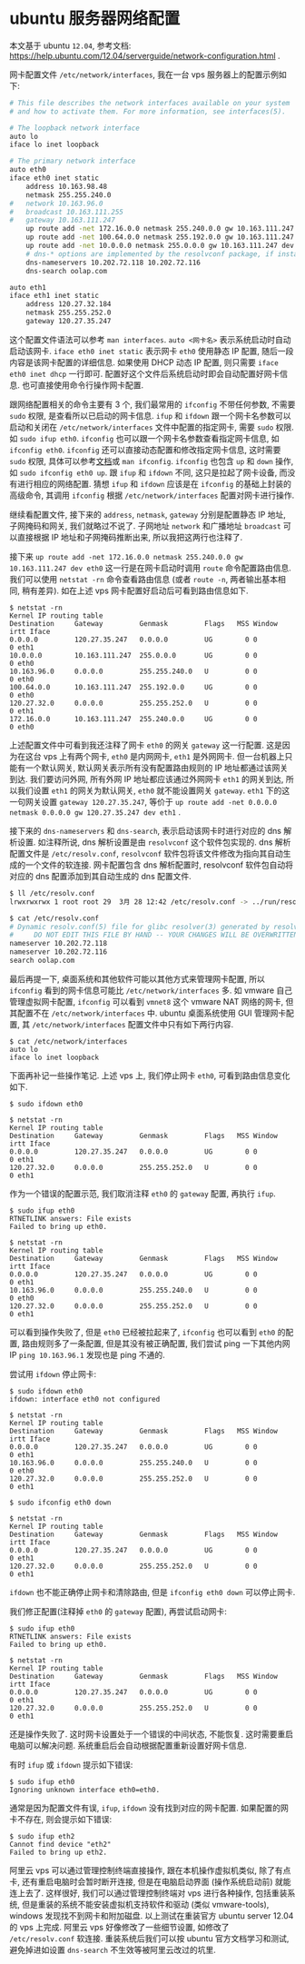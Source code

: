 ubuntu 服务器网络配置
===

本文基于 ubuntu `12.04`, 
参考文档: https://help.ubuntu.com/12.04/serverguide/network-configuration.html .

网卡配置文件 `/etc/network/interfaces`,
我在一台 vps 服务器上的配置示例如下:

```sh
# This file describes the network interfaces available on your system
# and how to activate them. For more information, see interfaces(5).

# The loopback network interface
auto lo
iface lo inet loopback

# The primary network interface
auto eth0
iface eth0 inet static
	address 10.163.98.48
	netmask 255.255.240.0
#	network 10.163.96.0
#	broadcast 10.163.111.255
#	gateway 10.163.111.247
	up route add -net 172.16.0.0 netmask 255.240.0.0 gw 10.163.111.247 dev eth0
	up route add -net 100.64.0.0 netmask 255.192.0.0 gw 10.163.111.247 dev eth0
	up route add -net 10.0.0.0 netmask 255.0.0.0 gw 10.163.111.247 dev eth0
	# dns-* options are implemented by the resolvconf package, if installed
	dns-nameservers 10.202.72.118 10.202.72.116
	dns-search oolap.com

auto eth1
iface eth1 inet static
	address 120.27.32.184
	netmask 255.255.252.0
	gateway 120.27.35.247
```

这个配置文件语法可以参考 `man interfaces`.
`auto <网卡名>` 表示系统启动时自动启动该网卡.
`iface eth0 inet static` 表示网卡 `eth0` 使用静态 IP 配置, 
随后一段内容是该网卡配置的详细信息.
如果使用 DHCP 动态 IP 配置, 则只需要 `iface eth0 inet dhcp` 一行即可.
配置好这个文件后系统启动时即会自动配置好网卡信息.
也可直接使用命令行操作网卡配置.

跟网络配置相关的命令主要有 3 个,
我们最常用的 `ifconfig` 不带任何参数, 不需要 `sudo` 权限, 是查看所以已启动的网卡信息.
`ifup` 和 `ifdown` 跟一个网卡名参数可以启动和关闭在 `/etc/network/interfaces` 文件中配置的指定网卡, 需要 `sudo` 权限.
如 `sudo ifup eth0`.
`ifconfig` 也可以跟一个网卡名参数查看指定网卡信息, 如 `ifconfig eth0`.
`ifconfig` 还可以直接动态配置和修改指定网卡信息, 这时需要 `sudo` 权限, 
具体可以参考[文档](https://help.ubuntu.com/12.04/serverguide/network-configuration.html)或 `man ifconfig`.
`ifconfig` 也包含 `up` 和 `down` 操作, 如 `sudo ifconfig eth0 up`.
跟 `ifup` 和 `ifdown` 不同, 这只是拉起了网卡设备, 而没有进行相应的网络配置.
猜想 `ifup` 和 `ifdown` 应该是在 `ifconfig` 的基础上封装的高级命令,
其调用 `ifconfig` 根据 `/etc/network/interfaces` 配置对网卡进行操作.

继续看配置文件, 
接下来的 `address`, `netmask`, `gateway` 分别是配置静态 IP 地址, 子网掩码和网关, 
我们就略过不说了.
子网地址 `network` 和广播地址 `broadcast` 可以直接根据 IP 地址和子网掩码推断出来,
所以我把这两行也注释了.

接下来 `up route add -net 172.16.0.0 netmask 255.240.0.0 gw 10.163.111.247 dev eth0`
这一行是在网卡启动时调用 `route` 命令配置路由信息.
我们可以使用 `netstat -rn` 命令查看路由信息 (或者 `route -n`, 两者输出基本相同, 稍有差异).
如在上述 vps 网卡配置好启动后可看到路由信息如下.

```
$ netstat -rn
Kernel IP routing table
Destination     Gateway         Genmask         Flags   MSS Window  irtt Iface
0.0.0.0         120.27.35.247   0.0.0.0         UG        0 0          0 eth1
10.0.0.0        10.163.111.247  255.0.0.0       UG        0 0          0 eth0
10.163.96.0     0.0.0.0         255.255.240.0   U         0 0          0 eth0
100.64.0.0      10.163.111.247  255.192.0.0     UG        0 0          0 eth0
120.27.32.0     0.0.0.0         255.255.252.0   U         0 0          0 eth1
172.16.0.0      10.163.111.247  255.240.0.0     UG        0 0          0 eth0
```

上述配置文件中可看到我还注释了网卡 `eth0` 的网关 `gateway` 这一行配置.
这是因为在这台 vps 上有两个网卡, `eth0` 是内网网卡, `eth1` 是外网网卡.
但一台机器上只能有一个默认网关, 默认网关表示所有没有配置路由规则的 IP 地址都通过该网关到达.
我们要访问外网, 所有外网 IP 地址都应该通过外网网卡 `eth1` 的网关到达,
所以我们设置 `eth1` 的网关为默认网关, `eth0` 就不能设置网关 `gateway`.
`eth1` 下的这一句网关设置 `gateway 120.27.35.247`,
等价于 `up route add -net 0.0.0.0 netmask 0.0.0.0 gw 120.27.35.247 dev eth1` .

接下来的 `dns-nameservers` 和 `dns-search`,
表示启动该网卡时进行对应的 dns 解析设置.
如注释所说, dns 解析设置是由 `resolvconf` 这个软件包实现的.
dns 解析配置文件是 `/etc/resolv.conf`,
`resolvconf` 软件包将该文件修改为指向其自动生成的一个文件的软连接.
网卡配置包含 dns 解析配置时, 
resolvconf 软件包自动将对应的 dns 配置添加到其自动生成的 dns 配置文件.

```sh
$ ll /etc/resolv.conf 
lrwxrwxrwx 1 root root 29  3月 28 12:42 /etc/resolv.conf -> ../run/resolvconf/resolv.conf

$ cat /etc/resolv.conf
# Dynamic resolv.conf(5) file for glibc resolver(3) generated by resolvconf(8)
#     DO NOT EDIT THIS FILE BY HAND -- YOUR CHANGES WILL BE OVERWRITTEN
nameserver 10.202.72.118
nameserver 10.202.72.116
search oolap.com
```

最后再提一下, 桌面系统和其他软件可能以其他方式来管理网卡配置, 
所以 `ifconfig` 看到的网卡信息可能比 `/etc/network/interfaces` 多.
如 vmware 自己管理虚拟网卡配置, 
`ifconfig` 可以看到 `vmnet8` 这个 vmware NAT 网络的网卡,
但其配置不在 `/etc/network/interfaces` 中.
ubuntu 桌面系统使用 GUI 管理网卡配置, 
其 `/etc/network/interfaces` 配置文件中只有如下两行内容.

```
$ cat /etc/network/interfaces 
auto lo
iface lo inet loopback
```

下面再补记一些操作笔记.
上述 vps 上, 我们停止网卡 `eth0`, 可看到路由信息变化如下.

```
$ sudo ifdown eth0

$ netstat -rn
Kernel IP routing table
Destination     Gateway         Genmask         Flags   MSS Window  irtt Iface
0.0.0.0         120.27.35.247   0.0.0.0         UG        0 0          0 eth1
120.27.32.0     0.0.0.0         255.255.252.0   U         0 0          0 eth1
```

作为一个错误的配置示范, 我们取消注释 `eth0` 的 `gateway` 配置, 再执行 `ifup`.

```
$ sudo ifup eth0
RTNETLINK answers: File exists
Failed to bring up eth0.

$ netstat -rn
Kernel IP routing table
Destination     Gateway         Genmask         Flags   MSS Window  irtt Iface
0.0.0.0         120.27.35.247   0.0.0.0         UG        0 0          0 eth1
10.163.96.0     0.0.0.0         255.255.240.0   U         0 0          0 eth0
120.27.32.0     0.0.0.0         255.255.252.0   U         0 0          0 eth1
```

可以看到操作失败了, 但是 `eth0` 已经被拉起来了,
`ifconfig` 也可以看到 `eth0` 的配置, 路由规则多了一条配置, 
但是其没有被正确配置, 我们尝试 ping 一下其他内网 IP `ping 10.163.96.1` 发现也是 ping 不通的.

尝试用 `ifdown` 停止网卡:

```
$ sudo ifdown eth0
ifdown: interface eth0 not configured

$ netstat -rn
Kernel IP routing table
Destination     Gateway         Genmask         Flags   MSS Window  irtt Iface
0.0.0.0         120.27.35.247   0.0.0.0         UG        0 0          0 eth1
10.163.96.0     0.0.0.0         255.255.240.0   U         0 0          0 eth0
120.27.32.0     0.0.0.0         255.255.252.0   U         0 0          0 eth1

$ sudo ifconfig eth0 down

$ netstat -rn
Kernel IP routing table
Destination     Gateway         Genmask         Flags   MSS Window  irtt Iface
0.0.0.0         120.27.35.247   0.0.0.0         UG        0 0          0 eth1
120.27.32.0     0.0.0.0         255.255.252.0   U         0 0          0 eth1
```

`ifdown` 也不能正确停止网卡和清除路由, 但是 `ifconfig eth0 down` 可以停止网卡.

我们修正配置(注释掉 `eth0` 的 `gateway` 配置), 再尝试启动网卡:

```
$ sudo ifup eth0
RTNETLINK answers: File exists
Failed to bring up eth0.

$ netstat -rn
Kernel IP routing table
Destination     Gateway         Genmask         Flags   MSS Window  irtt Iface
0.0.0.0         120.27.35.247   0.0.0.0         UG        0 0          0 eth1
120.27.32.0     0.0.0.0         255.255.252.0   U         0 0          0 eth1
```

还是操作失败了. 这时网卡设置处于一个错误的中间状态, 不能恢复.
这时需要重启电脑可以解决问题.
系统重启后会自动根据配置重新设置好网卡信息.

有时 `ifup` 或 `ifdown` 提示如下错误:

```
$ sudo ifup eth0
Ignoring unknown interface eth0=eth0.
```

通常是因为配置文件有误, `ifup`, `ifdown` 没有找到对应的网卡配置.
如果配置的网卡不存在, 则会提示如下错误:

```
$ sudo ifup eth2
Cannot find device "eth2"
Failed to bring up eth2.
```

阿里云 vps 可以通过管理控制终端直接操作,
跟在本机操作虚拟机类似, 除了有点卡, 还有重启电脑时会暂时断开连接, 但是在电脑启动界面 (操作系统启动前) 就能连上去了.
这样很好, 我们可以通过管理控制终端对 vps 进行各种操作, 包括重装系统,
但是重装的系统不能安装虚拟机支持软件和驱动 (类似 vmware-tools), windows 发现找不到网卡和附加磁盘.
以上测试在重装官方 ubuntu server 12.04 的 vps 上完成.
阿里云 vps 好像修改了一些细节设置, 如修改了 `/etc/resolv.conf` 软连接.
重装系统后我们可以按 ubuntu 官方文档学习和测试, 
避免掉进如设置 `dns-search` 不生效等被阿里云改过的坑里.
